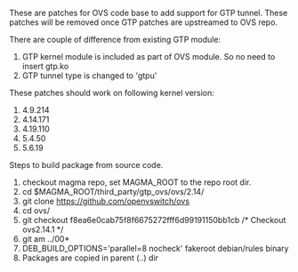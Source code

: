 These are patches for OVS code base to add support for GTP tunnel.
These patches will be removed once GTP patches are upstreamed to OVS repo.

There are couple of difference from existing GTP module:
1. GTP kernel module is included as part of OVS module. So no need
   to insert gtp.ko
2. GTP tunnel type is changed to 'gtpu'

These patches should work on following kernel version:
1. 4.9.214
2. 4.14.171
3. 4.19.110
4. 5.4.50
5. 5.6.19

Steps to build package from source code.
1. checkout magma repo, set MAGMA_ROOT to the repo root dir.
2. cd $MAGMA_ROOT/third_party/gtp_ovs/ovs/2.14/
3. git clone https://github.com/openvswitch/ovs
4. cd ovs/
5. git checkout f8ea6e0cab75f8f6675272fff6d99191150bb1cb /* Checkout ovs2.14.1 */
6. git am ../00*
7. DEB_BUILD_OPTIONS='parallel=8 nocheck' fakeroot debian/rules binary
8. Packages are copied in parent (..) dir

